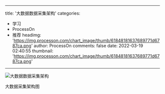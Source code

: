 
---
title: '大数据数据采集架构'
categories: 
 - 学习
 - ProcessOn
 - 推荐
headimg: 'https://img.processon.com/chart_image/thumb/61848181637689771d6787ca.png'
author: ProcessOn
comments: false
date: 2022-03-19 02:40:55
thumbnail: 'https://img.processon.com/chart_image/thumb/61848181637689771d6787ca.png'
---

<div>   
<img class="thumb" alt="大数据数据采集架构" src="https://img.processon.com/chart_image/thumb/61848181637689771d6787ca.png" referrerpolicy="no-referrer">
<p>大数据采集架构图</p>  
</div>
            